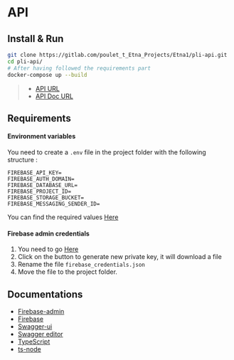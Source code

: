 # API

## Install & Run
```bash
git clone https://gitlab.com/poulet_t_Etna_Projects/Etna1/pli-api.git
cd pli-api/
# After having followed the requirements part
docker-compose up --build
```

>- [API URL](localhost:8080)
>- [API Doc URL](localhost:80)

## Requirements

#### Environment variables

You need to create a ```.env``` file in the project folder with the following structure :
```env
FIREBASE_API_KEY=
FIREBASE_AUTH_DOMAIN=
FIREBASE_DATABASE_URL=
FIREBASE_PROJECT_ID=
FIREBASE_STORAGE_BUCKET=
FIREBASE_MESSAGING_SENDER_ID=
```

You can find the required values [Here](https://console.firebase.google.com/project/etna-pli-c4463/settings/general/)

#### Firebase admin credentials

1. You need to go [Here](https://console.firebase.google.com/project/etna-pli-c4463/settings/serviceaccounts/adminsdk)
2. Click on the button to generate new private key, it will download a file
3. Rename the file ```firebase_credentials.json```
4. Move the file to the project folder.

## Documentations

- [Firebase-admin](https://firebase.google.com/docs/admin/setup)
- [Firebase](https://firebase.google.com/docs/web/setup)
- [Swagger-ui](https://github.com/swagger-api/swagger-ui)
- [Swagger editor](https://editor.swagger.io/)
- [TypeScript](https://www.typescriptlang.org/index.html)
- [ts-node](https://github.com/TypeStrong/ts-node)
